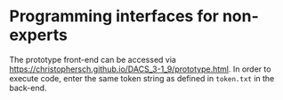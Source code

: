# Programming interfaces for non-experts

The prototype front-end can be accessed via https://christophersch.github.io/DACS_3-1_9/prototype.html. In order to execute code, enter the same token string as defined in `token.txt` in the back-end.
